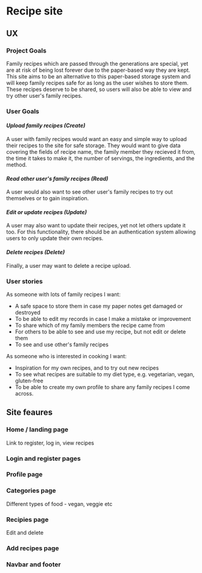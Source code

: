 # Recipe site

## UX
### Project Goals
Family recipes which are passed through the generations are special, yet are at risk of being lost forever due to the paper-based way they are kept. This site aims to be an alternative to this paper-based storage system and will keep family recipes safe for as long as the user wishes to store them. These recipes deserve to be shared, so users will also be able to view and try other user's family recipes. 

### User Goals
#### _Upload family recipes (Create)_
A user with family recipes would want an easy and simple way to upload their recipes to the site for safe storage. They would want to give data covering the fields of recipe name, the family member they recieved it from, the time it takes to make it, the number of servings, the ingredients, and the method. 

#### _Read other user's family recipes (Read)_
A user would also want to see other user's family recipes to try out themselves or to gain inspiration. 

#### _Edit or update recipes (Update)_
A user may also want to update their recipes, yet not let others update it too. For this functionality, there should be an authentication system allowing users to only update their own recipes. 

#### _Delete recipes (Delete)_
Finally, a user may want to delete a recipe upload. 

### User stories
As someone with lots of family recipes I want:
* A safe space to store them in case my paper notes get damaged or destroyed
* To be able to edit my records in case I make a mistake or improvement
* To share which of my family members the recipe came from
* For others to be able to see and use my recipe, but not edit or delete them
* To see and use other's family recipes

As someone who is interested in cooking I want:
* Inspiration for my own recipes, and to try out new recipes
* To see what recipes are suitable to my diet type, e.g. vegetarian, vegan, gluten-free
* To be able to create my own profile to share any family recipes I come across.

## Site feaures
### Home / landing page
Link to register, log in, view recipes
### Login and register pages
### Profile page
### Categories page
Different types of food - vegan, veggie etc
### Recipies page
Edit and delete
### Add recipes page
### Navbar and footer

